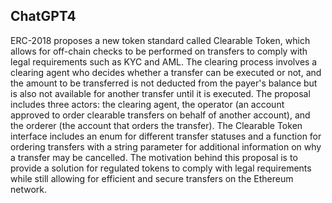 ## ChatGPT4

ERC-2018 proposes a new token standard called Clearable Token, which allows for off-chain checks to be performed on transfers to comply with legal requirements such as KYC and AML. The clearing process involves a clearing agent who decides whether a transfer can be executed or not, and the amount to be transferred is not deducted from the payer's balance but is also not available for another transfer until it is executed. The proposal includes three actors: the clearing agent, the operator (an account approved to order clearable transfers on behalf of another account), and the orderer (the account that orders the transfer). The Clearable Token interface includes an enum for different transfer statuses and a function for ordering transfers with a string parameter for additional information on why a transfer may be cancelled. The motivation behind this proposal is to provide a solution for regulated tokens to comply with legal requirements while still allowing for efficient and secure transfers on the Ethereum network.
